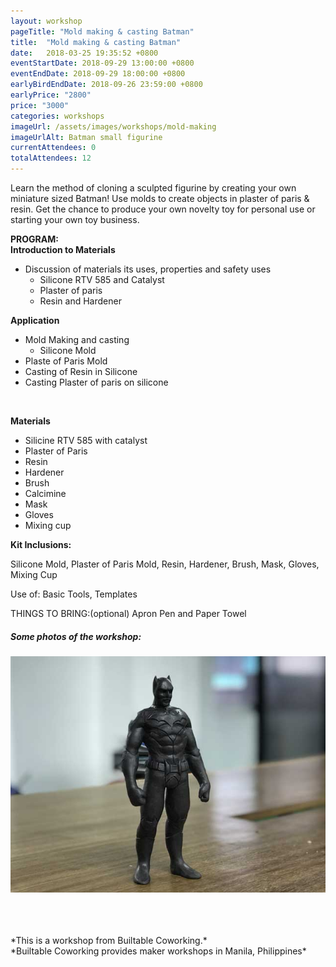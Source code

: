 ```yaml
---
layout: workshop
pageTitle: "Mold making & casting Batman"
title:  "Mold making & casting Batman"
date:   2018-03-25 19:35:52 +0800
eventStartDate: 2018-09-29 13:00:00 +0800
eventEndDate: 2018-09-29 18:00:00 +0800
earlyBirdEndDate: 2018-09-26 23:59:00 +0800
earlyPrice: "2800"
price: "3000"
categories: workshops
imageUrl: /assets/images/workshops/mold-making
imageUrlAlt: Batman small figurine
currentAttendees: 0
totalAttendees: 12
---
```


Learn the method of cloning a sculpted figurine by creating your own miniature sized Batman! Use molds to create objects in plaster of paris & resin. Get the chance to produce your own novelty toy for personal use or starting your own toy business.



<strong>PROGRAM: </strong>
<br>
<strong>Introduction to Materials</strong>
<br>
- Discussion of materials its uses, properties and safety uses
    - Silicone RTV 585 and Catalyst
    - Plaster of paris
    - Resin and Hardener

<strong>Application</strong>
<br>
- Mold Making and casting
    - Silicone Mold
- Plaste of Paris Mold
- Casting of Resin in Silicone
- Casting Plaster of paris on silicone
<br>

<strong>Materials</strong> 
- Silicine RTV 585 with catalyst 
- Plaster of Paris 
- Resin 
- Hardener 
- Brush 
- Calcimine 
- Mask 
- Gloves 
- Mixing cup


<strong>Kit Inclusions:</strong>

Silicone Mold, Plaster of Paris Mold, 
Resin, Hardener, Brush, Mask, Gloves, Mixing Cup

Use of:
Basic Tools, Templates

THINGS TO BRING:(optional)
Apron
Pen and Paper
Towel

##### Some photos of the workshop:

![Mold Making workshop](../../assets/images/workshops/mold-making/molding-and-casting-batman.jpg "Batman Mold")


<br>
<br>
<br>
*This is a workshop from Builtable Coworking.*
<br>
*Builtable Coworking provides maker workshops in Manila, Philippines* 
